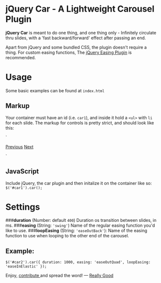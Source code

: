 
# jQuery Car - A Lightweight Carousel Plugin
__jQuery Car__ is meant to do one thing, and one thing only - Infinitely circulate thru slides, with a 'fast backward/forward' effect after passing an end.

Apart from jQuery and some bundled CSS, the plugin doesn't require a thing.
For custom easing functions, The [jQuery Easing Plugin](http://gsgd.co.uk/sandbox/jquery/easing/) is recommended.

# Usage
Some basic examples can be found at `index.html`
## Markup
Your container must have an id (i.e. `car1`), and inside it hold a `<ul>` with `li` for each slide.
The markup for controls is pretty strict, and should look like this:


`<div class="car-controls" data-for="car1">
    <a href="#" class="prev">Previous</a>
    <a href="#" class="next">Next</a>
</div>`

## JavaScript
Include jQuery, the car plugin and then initalize it on the container like so:
`$('#car1').car();`

# Settings
###__duration__ (Number: default `400`)
Duration os transition between slides, in ms.
###__easing__ (String: `'swing'`)
Name of the regular easing function you'd like to use.
###__loopEasing__ (String: `'easeOutBack'`):
Name of the easing function to use when looping to the other end of the carousel.

## Example:
`$('#car2').car({
    duration: 1000,
    easing: 'easeOutQuad',
    loopEasing: 'easeInElastic'
});`

Enjoy, [contribute ](https://github.com/ReallyGood/jQuery-Car/issues) and spread the word!
  — [Really Good](http://reallygoodteam.com)